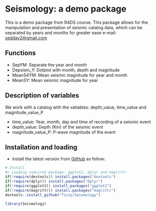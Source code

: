 Seismology: a demo package
===============================================

This is a demo package from R4DS course.
This package allows for the manipulation and presentation of seismic catalog data, which can be separated by years and months for greater ease
e-mail: seddav2@gmail.com

Functions
---------
- SepYM:	Separate the year and month
- Depsism_Y:	Dotplot with month, depth and magnitude
- MeanS4YM:	Mean seismic magnitude for year and month
- MeanSY:	Mean seismic magnitude for year

Description of variables 
------------------------
We work with a catalog with the vatiables: depth_value, time_value and magnitude_value_P
- time_value: Year, month, day and time of recording of a seismic event 
- depth_value: Depth (Km) of the seismic event
- magnitude_value_P: P-wave magnitude of the event 

Installation and loading
------------------------

-   Install the latest version from [GitHub](https://github.com/Ticny/Seismology) as follow:

```r
# Install
#> Loading required package: ggplot2, dplyr and magrittr
if(!require(devtools)) install.packages("devtools")
if(!require(dplyr)) install.packages("dplyr")
if(!require(ggplot2)) install.packages("ggplot2")
if(!require(magrittr)) install.packages("magrittr")
devtools::install_github("Ticny/Seismology")
```
```r
library(Seismology)
```




